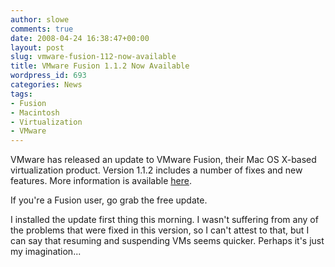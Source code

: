 ```yaml
---
author: slowe
comments: true
date: 2008-04-24 16:38:47+00:00
layout: post
slug: vmware-fusion-112-now-available
title: VMware Fusion 1.1.2 Now Available
wordpress_id: 693
categories: News
tags:
- Fusion
- Macintosh
- Virtualization
- VMware
---
```


VMware has released an update to VMware Fusion, their Mac OS X-based virtualization product. Version 1.1.2 includes a number of fixes and new features. More information is available [here](http://blogs.vmware.com/teamfusion/2008/04/vmware-fusion-1.html).

If you're a Fusion user, go grab the free update.

I installed the update first thing this morning. I wasn't suffering from any of the problems that were fixed in this version, so I can't attest to that, but I can say that resuming and suspending VMs seems quicker. Perhaps it's just my imagination...
